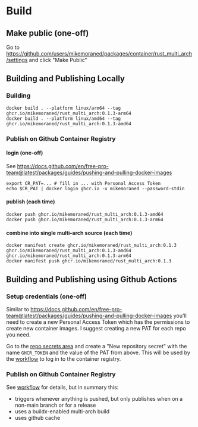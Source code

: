 # Build

## Make public (one-off)

Go to https://github.com/users/mikemoraned/packages/container/rust_multi_arch/settings and click "Make Public"

## Building and Publishing Locally 

### Building

    docker build . --platform linux/arm64 --tag ghcr.io/mikemoraned/rust_multi_arch:0.1.3-arm64
    docker build . --platform linux/amd64 --tag ghcr.io/mikemoraned/rust_multi_arch:0.1.3-amd64
    
### Publish on Github Container Registry

#### login (one-off)

See https://docs.github.com/en/free-pro-team@latest/packages/guides/pushing-and-pulling-docker-images

    export CR_PAT=... # fill in ... with Personal Access Token
    echo $CR_PAT | docker login ghcr.io -u mikemoraned --password-stdin

#### publish (each time)

    docker push ghcr.io/mikemoraned/rust_multi_arch:0.1.3-amd64
    docker push ghcr.io/mikemoraned/rust_multi_arch:0.1.3-arm64

#### combine into single multi-arch source (each time)

    docker manifest create ghcr.io/mikemoraned/rust_multi_arch:0.1.3 ghcr.io/mikemoraned/rust_multi_arch:0.1.3-amd64 ghcr.io/mikemoraned/rust_multi_arch:0.1.3-arm64
    docker manifest push ghcr.io/mikemoraned/rust_multi_arch:0.1.3 

## Building and Publishing using Github Actions

### Setup credentials (one-off)

Similar to https://docs.github.com/en/free-pro-team@latest/packages/guides/pushing-and-pulling-docker-images you'll need to create a new Personal Access Token which has the permissions to create new container images. I suggest creating a new PAT for each repo you need. 

Go to the [repo secrets area](https://github.com/mikemoraned/rust_multi_arch/settings/secrets/actions) and create a "New repository secret" with the name `GHCR_TOKEN` and the value of the PAT from above. This will be used by the [workflow][workflow] to log in to the container registry.

### Publish on Github Container Registry

See [workflow][workflow] for details, but in summary this:
* triggers whenever anything is pushed, but only publishes when on a non-main branch or for a release
* uses a buildx-enabled multi-arch build
* uses github cache

[workflow]: .github/workflows/publish-to-ghcr.yaml
